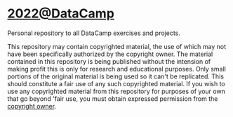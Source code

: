 # [2022@DataCamp](https://www.datacamp.com/)

Personal repository to all DataCamp exercises and projects.

This repository may contain copyrighted material, the use of which may not have been specifically authorized by the copyright owner. 
The material contained in this repository is being published without the intension of making profit this is only for research and educational purposes. 
Only small portions of the original material is being used so it can't be replicated.
This should constitute a fair use of any such copyrighted material.
If you wish to use any copyrighted material from this repository for purposes of your own that go beyond 'fair use, you must obtain expressed permission from the [copyright owner](https://support.datacamp.com/hc/en-us/requests/new/).
